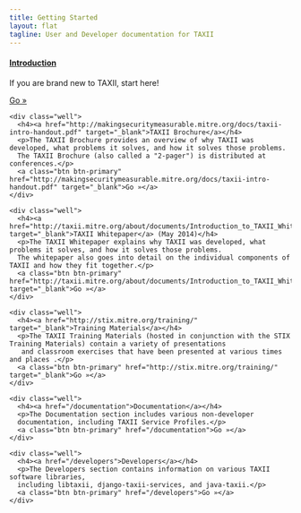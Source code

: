 ```yaml
---
title: Getting Started
layout: flat
tagline: User and Developer documentation for TAXII
---
```


<div class="row">
  <div class="col-md-6 getting-started-left">
    <div class="well">
      <h4><a href="/getting-started/intro">Introduction</a></h4>
      <p>If you are brand new to TAXII, start here!</p>
      <a class="btn btn-primary" href="/getting-started/intro">Go »</a>
    </div>
  
    <div class="well">
      <h4><a href="http://makingsecuritymeasurable.mitre.org/docs/taxii-intro-handout.pdf" target="_blank">TAXII Brochure</a></h4>
      <p>The TAXII Brochure provides an overview of why TAXII was developed, what problems it solves, and how it solves those problems. 
      The TAXII Brochure (also called a "2-pager") is distributed at conferences.</p>
      <a class="btn btn-primary" href="http://makingsecuritymeasurable.mitre.org/docs/taxii-intro-handout.pdf" target="_blank">Go »</a>
    </div>
    
    <div class="well">
      <h4><a href="http://taxii.mitre.org/about/documents/Introduction_to_TAXII_White_Paper_May_2014.pdf" target="_blank">TAXII Whitepaper</a> (May 2014)</h4>
      <p>The TAXII Whitepaper explains why TAXII was developed, what problems it solves, and how it solves those problems. 
      The whitepaper also goes into detail on the individual components of TAXII and how they fit together.</p>
      <a class="btn btn-primary" href="http://taxii.mitre.org/about/documents/Introduction_to_TAXII_White_Paper_May_2014.pdf" target="_blank">Go »</a>
    </div>
    
    <div class="well">
      <h4><a href="http://stix.mitre.org/training/" target="_blank">Training Materials</a></h4>
      <p>The TAXII Training Materials (hosted in conjunction with the STIX Training Materials) contain a variety of presentations
       and classroom exercises that have been presented at various times and places .</p>
      <a class="btn btn-primary" href="http://stix.mitre.org/training/" target="_blank">Go »</a>
    </div>

  </div>

  <div class="col-md-6 getting-started-right">

    <div class="well">
      <h4><a href="/documentation">Documentation</a></h4>
      <p>The Documentation section includes various non-developer 
      documentation, including TAXII Service Profiles.</p>
      <a class="btn btn-primary" href="/documentation">Go »</a>
    </div>

    <div class="well">
      <h4><a href="/developers">Developers</a></h4>
      <p>The Developers section contains information on various TAXII software libraries,
      including libtaxii, django-taxii-services, and java-taxii.</p>
      <a class="btn btn-primary" href="/developers">Go »</a>
    </div>
  </div>
</div>